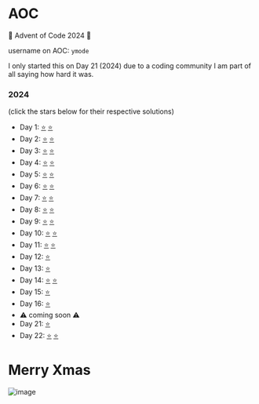 # AOC
🎄 Advent of Code 2024 🎄

username on AOC: ```ymode```

I only started this on Day 21 (2024) due to a coding community I am part of all saying how hard it was.

### 2024 
(click the stars below for their respective solutions)
- Day 1:  [⭐](https://github.com/ymode/AOC/blob/main/AOC_2024/day_1.py) [⭐](https://github.com/ymode/AOC/blob/main/AOC_2024/day_1_p2.py)
- Day 2:  [⭐](https://github.com/ymode/AOC/blob/main/AOC_2024/day_2.py) [⭐](https://github.com/ymode/AOC/blob/main/AOC_2024/day_2_p2.py)
- Day 3:  [⭐](https://github.com/ymode/AOC/blob/main/AOC_2024/day_3.py) [⭐](https://github.com/ymode/AOC/blob/main/AOC_2024/day_3_p2.py)
- Day 4:  [⭐](https://github.com/ymode/AOC/blob/main/AOC_2024/day_4.py) [⭐](https://github.com/ymode/AOC/blob/main/AOC_2024/day_4_p2.py)
- Day 5:  [⭐](https://github.com/ymode/AOC/blob/main/AOC_2024/day_5.py) [⭐](https://github.com/ymode/AOC/blob/main/AOC_2024/day_5_p2.py)
- Day 6:  [⭐](https://github.com/ymode/AOC/blob/main/AOC_2024/day_6.py) [⭐](https://github.com/ymode/AOC/blob/main/AOC_2024/day_6_p2.py)
- Day 7:  [⭐](https://github.com/ymode/AOC/blob/main/AOC_2024/day_7.py) [⭐](https://github.com/ymode/AOC/blob/main/AOC_2024/day_7_p2.py)
- Day 8:  [⭐](https://github.com/ymode/AOC/blob/main/AOC_2024/day_8.py) [⭐](https://github.com/ymode/AOC/blob/main/AOC_2024/day_8_p2.py)
- Day 9:  [⭐](https://github.com/ymode/AOC/blob/main/AOC_2024/day_9.rs) [⭐](https://github.com/ymode/AOC/blob/main/AOC_2024/day_9_p2.rs)
- Day 10: [⭐](https://github.com/ymode/AOC/blob/main/AOC_2024/day_10.py) [⭐](https://github.com/ymode/AOC/blob/main/AOC_2024/day_10_p2.py)
- Day 11: [⭐](https://github.com/ymode/AOC/blob/main/AOC_2024/day_11.py) [⭐](https://github.com/ymode/AOC/blob/main/AOC_2024/day_11_p2.py)
- Day 12: [⭐](https://github.com/ymode/AOC/blob/main/AOC_2024/day_12.py)
- Day 13: [⭐](https://github.com/ymode/AOC/blob/main/AOC_2024/day_13.py)
- Day 14: [⭐](https://github.com/ymode/AOC/blob/main/AOC_2024/day_14.py) [⭐](https://github.com/ymode/AOC/blob/main/AOC_2024/day_14_p2.py)
- Day 15: [⭐](https://github.com/ymode/AOC/blob/main/AOC_2024/day_15.py)
- Day 16: [⭐](https://github.com/ymode/AOC/blob/main/AOC_2024/day_16.py)
- ⚠️ coming soon ⚠️
- Day 21: [⭐](https://github.com/ymode/AOC/blob/main/AOC_2024/day_21.py) 
- Day 22: [⭐](https://github.com/ymode/AOC/blob/main/AOC_2024/day_22.py) [⭐](https://github.com/ymode/AOC/blob/main/AOC_2024/day_22_p2.py)

# Merry Xmas
![image](https://github.com/user-attachments/assets/677cdd6e-d5f1-4d31-986d-d91fef719e98)



